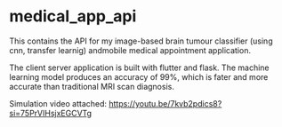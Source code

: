 # medical_app_api
This contains the API for my image-based brain tumour classifier (using cnn, transfer learnig) andmobile medical appointment application.

The client server application is built with flutter and flask. The machine learning model produces an accuracy of 99%, which is fater and more accurate than traditional MRI scan diagnosis.

Simulation video attached: https://youtu.be/7kvb2pdics8?si=75PrVIHsjxEGCVTg
